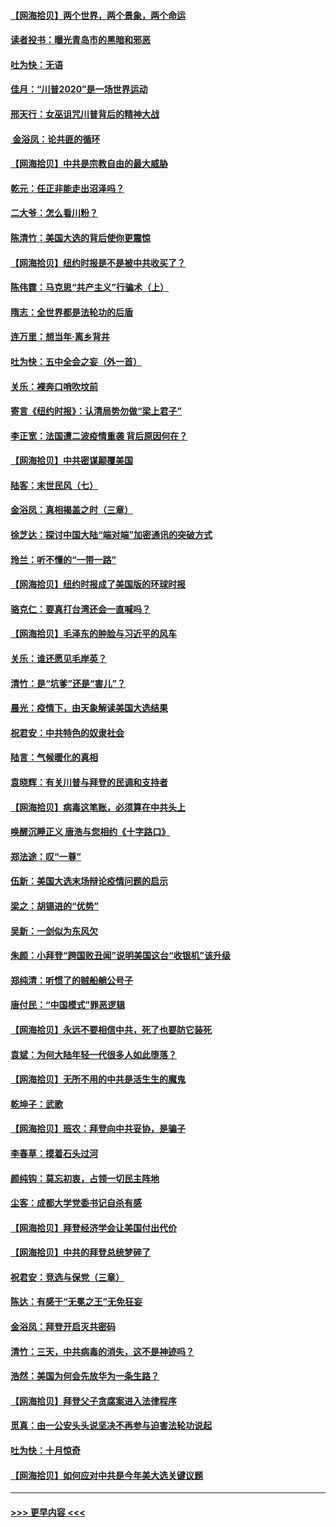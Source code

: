 #### [【网海拾贝】两个世界，两个景象，两个命运](../pages/nsc993/n12521419.md?t=11032302) 
#### [读者投书：曝光青岛市的黑暗和邪恶](../pages/nsc993/n12520988.md?t=11032302) 
#### [吐为快：无语](../pages/nsc993/n12518588.md?t=11032302) 
#### [佳月：“川普2020”是一场世界运动](../pages/nsc993/n12518581.md?t=11032302) 
#### [邢天行：女巫诅咒川普背后的精神大战](../pages/nsc993/n12517257.md?t=11032302) 
#### [ 金浴凤：论共匪的循环](../pages/nsc993/n12517133.md?t=11032302) 
#### [【网海拾贝】中共是宗教自由的最大威胁](../pages/nsc993/n12516879.md?t=11032302) 
#### [乾元：任正非能走出沼泽吗？](../pages/nsc993/n12515831.md?t=11032302) 
#### [二大爷：怎么看川粉？](../pages/nsc993/n12515820.md?t=11032302) 
#### [陈清竹：美国大选的背后使你更震惊](../pages/nsc993/n12515589.md?t=11032302) 
#### [【网海拾贝】纽约时报是不是被中共收买了？](../pages/nsc993/n12515122.md?t=11032302) 
#### [陈伟霆：马克思“共产主义”行骗术（上）](../pages/nsc993/n12510217.md?t=11032302) 
#### [隋志：全世界都是法轮功的后盾](../pages/nsc993/n12510636.md?t=11032302) 
#### [连万里：想当年‧离乡背井](../pages/nsc993/n12510623.md?t=11032302) 
#### [吐为快：五中全会之妄（外一首）](../pages/nsc993/n12510470.md?t=11032302) 
#### [关乐：裸奔口哨吹坟前](../pages/nsc993/n12510403.md?t=11032302) 
#### [寄言《纽约时报》：认清局势勿做“梁上君子”](../pages/nsc993/n12510042.md?t=11032302) 
#### [李正宽：法国遭二波疫情重袭 背后原因何在？](../pages/nsc993/n12509971.md?t=11032302) 
#### [【网海拾贝】中共密谋颠覆美国](../pages/nsc993/n12509816.md?t=11032302) 
#### [陆客：末世民风（七）](../pages/nsc993/n12507822.md?t=11032302) 
#### [金浴凤：真相揭盖之时（三章）](../pages/nsc993/n12507804.md?t=11032302) 
#### [徐芝达：探讨中国大陆“端对端”加密通讯的突破方式](../pages/nsc993/n12507682.md?t=11032302) 
#### [玲兰：听不懂的“一带一路”](../pages/nsc993/n12507669.md?t=11032302) 
#### [【网海拾贝】纽约时报成了美国版的环球时报](../pages/nsc993/n12507053.md?t=11032302) 
#### [骆克仁：要真打台湾还会一直喊吗？](../pages/nsc993/n12506843.md?t=11032302) 
#### [【网海拾贝】毛泽东的肿脸与习近平的风车](../pages/nsc993/n12504537.md?t=11032302) 
#### [关乐：谁还愿见毛岸英？](../pages/nsc993/n12503866.md?t=11032302) 
#### [清竹：是“坑爹”还是“害儿”？](../pages/nsc993/n12503034.md?t=11032302) 
#### [晨光：疫情下，由天象解读美国大选结果](../pages/nsc993/n12502536.md?t=11032302) 
#### [祝君安：中共特色的奴隶社会](../pages/nsc993/n12501529.md?t=11032302) 
#### [陆言：气候暖化的真相](../pages/nsc993/n12501183.md?t=11032302) 
#### [袁晓辉：有关川普与拜登的民调和支持者](../pages/nsc993/n12500433.md?t=11032302) 
#### [【网海拾贝】病毒这笔账，必须算在中共头上](../pages/nsc993/n12500320.md?t=11032302) 
#### [唤醒沉睡正义 唐浩与您相约《十字路口》](../pages/nsc993/n12497980.md?t=11032302) 
#### [郑法途：叹“一尊”](../pages/nsc993/n12498837.md?t=11032302) 
#### [伍新：美国大选末场辩论疫情问题的启示](../pages/nsc993/n12498829.md?t=11032302) 
#### [梁之：胡锡进的“优势”](../pages/nsc993/n12498780.md?t=11032302) 
#### [吴新：一剑似为东风欠](../pages/nsc993/n12498772.md?t=11032302) 
#### [朱颜：小拜登“跨国败丑闻”说明美国这台“收银机”该升级](../pages/nsc993/n12498731.md?t=11032302) 
#### [郑纯清：听惯了的贼船艄公号子](../pages/nsc993/n12498721.md?t=11032302) 
#### [唐付民：“中国模式”罪恶逻辑](../pages/nsc993/n12498310.md?t=11032302) 
#### [【网海拾贝】永远不要相信中共，死了也要防它装死](../pages/nsc993/n12498162.md?t=11032302) 
#### [袁斌：为何大陆年轻一代很多人如此堕落？](../pages/nsc993/n12495696.md?t=11032302) 
#### [【网海拾贝】无所不用的中共是活生生的魔鬼](../pages/nsc993/n12495621.md?t=11032302) 
#### [乾坤子：武歌](../pages/nsc993/n12493391.md?t=11032302) 
#### [【网海拾贝】班农：拜登向中共妥协，是骗子](../pages/nsc993/n12492877.md?t=11032302) 
#### [李春草：摸着石头过河](../pages/nsc993/n12491121.md?t=11032302) 
#### [颜纯钩：莫忘初衷，占领一切民主阵地](../pages/nsc993/n12490965.md?t=11032302) 
#### [尘客：成都大学党委书记自杀有感](../pages/nsc993/n12490950.md?t=11032302) 
#### [【网海拾贝】拜登经济学会让美国付出代价](../pages/nsc993/n12489662.md?t=11032302) 
#### [【网海拾贝】中共的拜登总统梦碎了](../pages/nsc993/n12487896.md?t=11032302) 
#### [祝君安：竞选与保党（三章）](../pages/nsc993/n12487258.md?t=11032302) 
#### [陈达：有感于“无冕之王”无免狂妄](../pages/nsc993/n12485133.md?t=11032302) 
#### [金浴凤：拜登开启灭共密码](../pages/nsc993/n12485125.md?t=11032302) 
#### [清竹：三天，中共病毒的消失，这不是神迹吗？](../pages/nsc993/n12485027.md?t=11032302) 
#### [浩然：美国为何会先放华为一条生路？](../pages/nsc993/n12484997.md?t=11032302) 
#### [【网海拾贝】拜登父子贪腐案进入法律程序](../pages/nsc993/n12484957.md?t=11032302) 
#### [觅真：由一公安头头说坚决不再参与迫害法轮功说起](../pages/nsc993/n12484212.md?t=11032302) 
#### [吐为快：十月惊奇](../pages/nsc993/n12484172.md?t=11032302) 
#### [【网海拾贝】如何应对中共是今年美大选关键议题](../pages/nsc993/n12483755.md?t=11032302) 

----
#### [ >>> 更早内容 <<< ](../indexes/nsc993-earlier.md)
